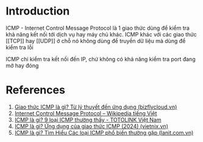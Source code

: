 ---
---
# Introduction


ICMP - Internet Control Message Protocol là 1 giao thức dùng để kiểm tra khả năng kết nối tới dịch vụ hay máy chủ khác. ICMP khác với các giao thức [[TCP]] hay [[UDP]] ở chỗ nó không dùng để truyền dữ liệu mà dùng để kiểm tra lỗi

ICMP chỉ kiểm tra kết nối đến IP, chứ không có khả năng kiểm tra port đang mở hay đóng
# References

1. [Giao thức ICMP là gì? Từ lý thuyết đến ứng dụng (bizflycloud.vn)](https://bizflycloud.vn/tin-tuc/giao-thuc-icmp-la-gi-tu-ly-thuyet-den-ung-dung-20181010162609627.htm)
2. [Internet Control Message Protocol – Wikipedia tiếng Việt](https://vi.wikipedia.org/wiki/Internet_Control_Message_Protocol)
3. [ICMP là gì? 9 loại ICMP thường thấy - TOTOLINK Việt Nam](https://www.totolink.vn/article/73-icmp-la-gi-9-loai-icmp-thuong-thay.html)
4. [ICMP là gì? Ứng dụng của giao thức ICMP (2024) (vietnix.vn)](https://vietnix.vn/icmp-la-gi/)
5. [ICMP là gì? Tìm Hiểu Các loại ICMP phổ biến thường gặp (lanit.com.vn)](https://lanit.com.vn/icmp-la-gi.html)